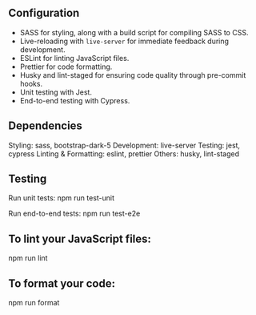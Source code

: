 ## Configuration

- SASS for styling, along with a build script for compiling SASS to CSS.
- Live-reloading with `live-server` for immediate feedback during development.
- ESLint for linting JavaScript files.
- Prettier for code formatting.
- Husky and lint-staged for ensuring code quality through pre-commit hooks.
- Unit testing with Jest.
- End-to-end testing with Cypress.

## Dependencies

Styling: sass, bootstrap-dark-5
Development: live-server
Testing: jest, cypress
Linting & Formatting: eslint, prettier
Others: husky, lint-staged

## Testing

Run unit tests:
npm run test-unit

Run end-to-end tests:
npm run test-e2e

## To lint your JavaScript files:

npm run lint

## To format your code:

npm run format
